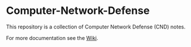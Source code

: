 # Computer-Network-Defense
This repository is a collection of Computer Network Defense (CND) notes.

For more documentation see the [Wiki](https://github.com/ads8t/Computer-Network-Defense/wiki/Home/).
